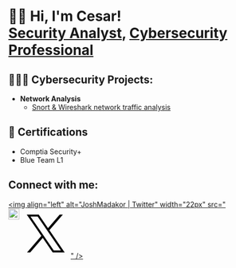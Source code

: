 <h1>👋🏻 Hi, I'm Cesar! <br/><a href="https://github.com/ChefCS">Security Analyst</a>, <a href="linkedin.com/in/cesar-sandoval-683b39293">Cybersecurity Professional</a></h1>

<h2>👨🏻‍💻 Cybersecurity Projects:</h2>

- <b>Network Analysis</b>
  - [Snort & Wireshark network traffic analysis](https://github.com/ChefCS/Network-Traffic-Monitoring-with-Snort-and-Wireshark)

<h2>📄 Certifications</h2>

- Comptia Security+
- Blue Team L1



<h2>  Connect with me:</h2>

[<img align="left" alt="JoshMadakor | Twitter" width="22px" src="<svg xmlns="http://www.w3.org/2000/svg" x="0px" y="0px" width="100" height="100" viewBox="0 0 50 50">
<path d="M 5.9199219 6 L 20.582031 27.375 L 6.2304688 44 L 9.4101562 44 L 21.986328 29.421875 L 31.986328 44 L 44 44 L 28.681641 21.669922 L 42.199219 6 L 39.029297 6 L 27.275391 19.617188 L 17.933594 6 L 5.9199219 6 z M 9.7167969 8 L 16.880859 8 L 40.203125 42 L 33.039062 42 L 9.7167969 8 z"></path>
</svg>" />][twitter]
[<img align="left" alt="JoshMadakor | LinkedIn" width="22px" src="https://cdn.jsdelivr.net/npm/simple-icons@v3/icons/linkedin.svg" />][linkedin]

[twitter]: https://x.com/Chef__CS
[linkedin]:https://www.linkedin.com/in/cesar-sandoval-683b39293?lipi=urn%3Ali%3Apage%3Ad_flagship3_profile_view_base_contact_details%3BPyBMZUHZR%2F22YIrIuFppXg%3D%3D


<!--
**joshmadakor1/joshmadakor1** is a ✨ _special_ ✨ repository because its `README.md` (this file) appears on your GitHub profile.

Here are some ideas to get you started:

- 🔭 I’m currently working on ...
- 🌱 I’m currently learning ...
- 👯 I’m looking to collaborate on ...
- 🤔 I’m looking for help with ...
- 💬 Ask me about ...
- 📫 How to reach me: ...
- 😄 Pronouns: ...
- ⚡ Fun fact: ...
-->
